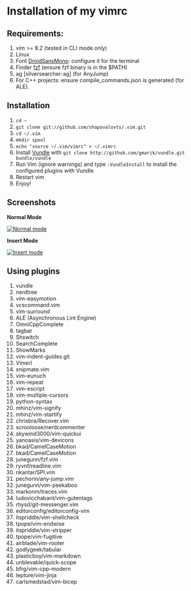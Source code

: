 # Installation of my vimrc

## Requirements:

1. vim >= 8.2 (tested in CLI mode only)
2. Linux
3. Font [DroidSansMono](https://github.com/ryanoasis/nerd-fonts/tree/master/patched-fonts/DroidSansMono): configure it for the terminal
4. Finder [fzf](https://github.com/junegunn/fzf) (ensure fzf binary is in the $PATH)
5. ag [silversearcher-ag] (for AnyJump)
6. For C++ projects: ensure compile_commands.json is generated (for ALE).

## Installation

1. `cd ~`
2. `git clone git://github.com/shapovalovts/.vim.git`
3. `cd ~/.vim`
4. `mkdir spool`
5. `echo "source ~/.vim/vimrc" > ~/.vimrc`
6. Install [Vundle](https://github.com/gmarik/vundle) with `git clone http://github.com/gmarik/vundle.git bundle/vundle`
7. Run Vim (ignore warnings) and type `:VundleInstall` to install the configured plugins with Vundle
8. Restart vim
9. Enjoy!

## Screenshots

**Normal Mode**

[![Normal mode](https://github.com/shapovalovts/.vim/raw/master/screenshots/vim1.png)](https://github.com/shapovalovts/.vim/raw/master/screenshots/vim1.png)

**Insert Mode**

[![Insert mode](https://github.com/shapovalovts/.vim/raw/master/screenshots/vim2.png)](https://github.com/shapovalovts/.vim/raw/master/screenshots/vim2.png)

## Using plugins

1.  vundle
2.  nerdtree
3.  vim-easymotion
4.  vcscommand.vim
5.  vim-surround
6.  ALE (Asynchronous Lint Engine)
7.  OmniCppComplete
8.  tagbar
9.  Shswitch
10. SearchComplete
11. ShowMarks
12. vim-indent-guides.git
13. Vimerl
14. snipmate.vim
15. vim-eunuch
16. vim-repeat
17. vim-escript
18. vim-multiple-cursors
19. python-syntax
20. mhinz/vim-signify
21. mhinz/vim-startify
22. chrisbra/Recover.vim
23. scrooloose/nerdcommenter
24. skywind3000/vim-quickui
25. yanoasis/vim-devicons
26. bkad/CamelCaseMotion
27. bkad/CamelCaseMotion
28. junegunn/fzf.vim
29. ryvnf/readline.vim
30. nkantar/SPI.vim
31. pechorin/any-jump.vim
32. junegunn/vim-peekaboo
33. markonm/traces.vim
34. ludovicchabant/vim-gutentags
35. rhysd/git-messenger.vim
36. editorconfig/editorconfig-vim
37. itspriddle/vim-shellcheck
38. tpope/vim-endwise
39. itspriddle/vim-stripper
40. tpope/vim-fugitive
41. airblade/vim-rooter
42. godlygeek/tabular
43. plasticboy/vim-markdown
44. unblevable/quick-scope
45. bfrg/vim-cpp-modern
46. lepture/vim-jinja
47. carlsmedstad/vim-bicep
